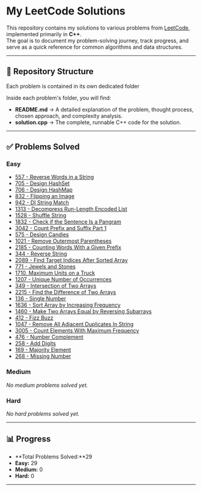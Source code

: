 # My LeetCode Solutions

This repository contains my solutions to various problems from [LeetCode](https://leetcode.com/), implemented primarily in **C++**.  
The goal is to document my problem-solving journey, track progress, and serve as a quick reference for common algorithms and data structures.

---

## 📂 Repository Structure
Each problem is contained in its own dedicated folder

Inside each problem's folder, you will find:
- **README.md** → A detailed explanation of the problem, thought process, chosen approach, and complexity analysis.  
- **solution.cpp** → The complete, runnable C++ code for the solution.  

---

## ✅ Problems Solved

### Easy
- [557 - Reverse Words in a String](./557%20-%20Reverse%20Words%20in%20a%20String)
- [705 - Design HashSet](./705%20-%20Design%20HashSet)
- [706 - Design HashMap](./706%20-%20Design%20HashMap)
- [832 - Flipping an Image](./832%20-%20Flipping%20an%20Image)
- [942 - DI String Match](./942%20-%20DI%20String%20Match)
- [1313 - Decompress Run-Length Encoded List](./1313%20-%20Decompress%20Run-Length%20Encoded%20List)
- [1528 - Shuffle String](./1528%20-%20Shuffle%20String)
- [1832 - Check if the Sentence Is a Pangram](./1832%20-%20Check%20if%20the%20Sentence%20Is%20a%20Pangram)
- [3042 - Count Prefix and Suffix Part 1](./3042%20-%20Count%20Prefix%20and%20Suffix%20Pairs%20I)
- [575 - Design Candies](./575%20-%20Design%20Candies)
- [1021 - Remove Outermost Parentheses](./1021%20-%20Remove%20Outermost%20Parentheses)
- [2185 - Counting Words With a Given Prefix](./2185%20-%20Counting%20Words%20With%20a%20Given%20Prefix)
- [344 - Reverse String](./344%20-%20Reverse%20String)
- [2089 - Find Target Indices After Sorted Array](./2089%20-%20Find%20Target%20Indices%20After%20Sorted%20Array)
- [771 - Jewels and Stones](./771%20-%20Jewels%20and%20Stones)
- [1710. Maximum Units on a Truck](./1710%20-%20Maximum%20Units%20on%20a%20Truck)
- [1207 - Unique Number of Occurrences](./1207%20-%20Unique%20Number%20of%20Occurrences/problem.md)
- [349 - Intersection of Two Arrays](./349%20-%20Intersection%20of%20Two%20Arrays/problem.md)
- [2215 - Find the Difference of Two Arrays](./2215%20-%20Find%20the%20Difference%20of%20Two%20Arrays/problem.md)
- [136 - Single Number](./136%20-%20Single%20Number/problem.md)
- [1636 - Sort Array by Increasing Frequency](./1636%20-%20Sort%20Array%20by%20Increasing%20Frequency/problem.md)
- [1460 - Make Two Arrays Equal by Reversing Subarrays](./1460%20-%20Make%20Two%20Arrays%20Equal%20by%20Reversing%20Subarrays/problem.md)
- [412 - Fizz Buzz](./412%20-%20Fizz%20Buzz/problem.md)
- [1047 - Remove All Adjacent Duplicates In String](./1047%20-%20Remove%20All%20Adjacent%20Duplicates%20In%20String/problem.md)
- [3005 - Count Elements With Maximum Frequency](./3005%20-%20Count%20Elements%20With%20Maximum%20Frequency/problem.md)
- [476 - Number Complement](./476%20-%20Number%20Complement/problem.md)
- [258 - Add Digits](./258%20-%20Add%20Digits/problem.md)
- [169 - Majority Element](./169%20-%20Majority%20Element/problem.md)
- [268 - Missing Number](./268%20-%20Missing%20Number/problem.md)

### Medium
_No medium problems solved yet._

### Hard
_No hard problems solved yet._

---

## 📊 Progress
- **Total Problems Solved:**29 
- **Easy:** 29  
- **Medium:** 0  
- **Hard:** 0  

---
